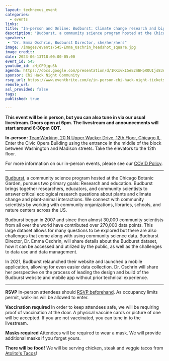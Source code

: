 ```yaml
---
layout: technexus_event
categories:
  - events
links: 
title: "In-person and Online: Budburst: Climate change research and big data using community science"
description: "Budburst, a community science program hosted at the Chicago Botanic Garden, pursues two primary goals: Research and education. In 2021, Budburst relaunched their website and launched a mobile application, allowing for even easier data collection. Dr. Oschrin will share her perspective on the process of leading the design and build of the Budburst website and mobile app without prior technical experience."
speakers:
 - "Dr. Emma Oschrin, Budburst Director, she/her/hers" 
image: /images/events/545-Emma_Oschrin_headshot_square.jpg
image_credit: 
date: 2023-06-13T18:00:00-05:00
event_id: 545
youtube_id: zHjCP9jguSk
agenda: https://docs.google.com/presentation/d/1RKxvkI5eE2mBHpROUIjs83Aeh9-DnUATEUSDPDuCADc/edit#slide=id.g121c7120608_0_0
sponsor: Chi Hack Night Community
rsvp_url: https://www.eventbrite.com/e/in-person-chi-hack-night-tickets-207988107027
remote_url: 
asl_provided: false
tags:
published: true

---
```


**This event will be in person, but you can also tune in via our usual livestream. Doors open at 6pm. The livestream and announcements will start around 6:30pm CDT.**

**In-person:** <a href='https://www.google.com/maps/place/TechNexus+Venture+Collaborative/@41.8835673,-87.6394085,17z/data=!3m1!4b1!4m5!3m4!1s0x880e2d5be57f04c5:0xa87e47e177660090!8m2!3d41.8835673!4d-87.6372198'>TeamWorking, 20 N Upper Wacker Drive, 12th Floor, Chicago IL</a>. Enter the Civic Opera Building using the entrance in the middle of the block between Washington and Madison streets. Take the elevators to the 12th floor.

For more information on our in-person events, please see our [COVID Policy](/blog/2022/09/09/our-covid-19-policy.html). 

---

[Budburst](https://budburst.org), a community science program hosted at the Chicago Botanic Garden, pursues two primary goals: Research and education. Budburst brings together researchers, educators, and community scientists to answer critical ecological research questions about plants and climate change and plant-animal interactions. We connect with community scientists by working with community organizations, libraries, schools, and nature centers across the US.

Budburst began in 2007 and since then almost 30,000 community scientists from all over the world have contributed over 270,000 data points. This large dataset allows for many questions to be explored but there are also challenges that come along with using community science data. Budburst Director, Dr. Emma Oschrin, will share details about the Budburst dataset, how it can be accessed and utilized by the public, as well as the challenges to data use and data management.

In 2021, Budburst relaunched their website and launched a mobile application, allowing for even easier data collection. Dr. Oschrin will share her perspective on the process of leading the design and build of the Budburst website and mobile app without prior technical experience.

---

**RSVP** In-person attendees should [RSVP beforehand]({{page.rsvp_url}}). As occupancy limits permit, walk-ins will be allowed to enter.

**Vaccination required** In order to keep attendees safe, we will be requiring proof of vaccination at the door. A physical vaccine cards or picture of one will be accepted. If you are not vaccinated, you can tune in to the livestream.

**Masks required** Attendees will be required to wear a mask. We will provide additional masks if you forget yours.

**There will be food!** We will be serving chicken, steak and veggie tacos from [Atolito's Tacos](https://atolito.com/restaurant/625/Atolito)!
